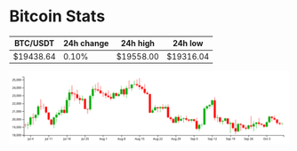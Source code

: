 # Bitcoin Stats

BTC/USDT|24h change|24h high|24h low|
|---|---|---|---|
|$19438.64|0.10%|$19558.00|$19316.04|

<img src="./chart.svg">
